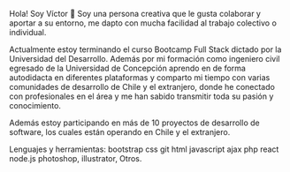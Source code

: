 Hola! Soy Víctor 👋 Soy una persona creativa que le gusta colaborar y aportar a su entorno, me dapto con mucha facilidad al trabajo colectivo o individual.

Actualmente estoy terminando el curso Bootcamp Full Stack dictado por la Universidad del Desarrollo. Además por mi formación como ingeniero civil egresado de la Universidad de Concepción aprendo en de forma autodidacta en diferentes plataformas y comparto mi tiempo con varias comunidades de desarrollo de Chile y el extranjero, donde he conectado con profesionales en el área y me han sabido transmitir toda su pasión y conocimiento.

Además estoy participando en más de 10 proyectos de desarrollo de software, los cuales están operando en Chile y el extranjero.

Lenguajes y herramientas: bootstrap css git html javascript ajax php react node.js photoshop, illustrator, Otros.

